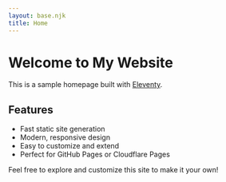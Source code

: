 ```yaml
---
layout: base.njk
title: Home
---
```


# Welcome to My Website

This is a sample homepage built with [Eleventy](https://www.11ty.dev/).

## Features

- Fast static site generation
- Modern, responsive design  
- Easy to customize and extend
- Perfect for GitHub Pages or Cloudflare Pages

Feel free to explore and customize this site to make it your own!